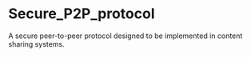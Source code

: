 # Secure_P2P_protocol
A secure peer-to-peer protocol designed to be implemented in content sharing systems.
